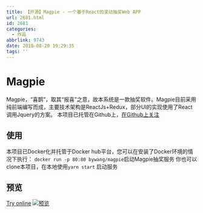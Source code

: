 ```yaml
---
title: 【开源】Magpie - 一个基于React的滚动抽奖Web APP
url: 2681.html
id: 2681
categories:
  - 作品
abbrlink: 9743
date: 2018-08-20 19:29:35
tags: ''
---
```


Magpie
======

Magpie，“喜鹊”，取其“报喜”之意，故本系统是一款抽奖软件。Magpie目前采用纯前端编写而成，主要技术架构是ReactJs+Redux，部分UI的实现使用了React调用Jquery的方案。 本项目已托管在Github上，[在Github上关注](https://github.com/geekeren/Magpie-LuckyDraw)

[](https://github.com/geekeren/Magpie-LuckyDraw#%E4%BD%BF%E7%94%A8)使用
---------------------------------------------------------------------

本项目已Docker化并托管于Docker hub平台，您可以在安装了Docker环境的情况下执行： `docker run -p 80:80 bywang/magpie`启动Magpie抽奖服务 你也可以clone本项目，在本地使用`yarn start` 启动服务

[](https://github.com/geekeren/Magpie-LuckyDraw#%E9%A2%84%E8%A7%88)预览
---------------------------------------------------------------------

[Try online](https://magpie.baiyuan.wang/) [![预览](http://baiyuan.wang/wp-content/uploads/2018/08/20180820192940111.gif)](https://github.com/geekeren/Magpie-LuckyDraw/blob/master/doc/image/drawing.gif)